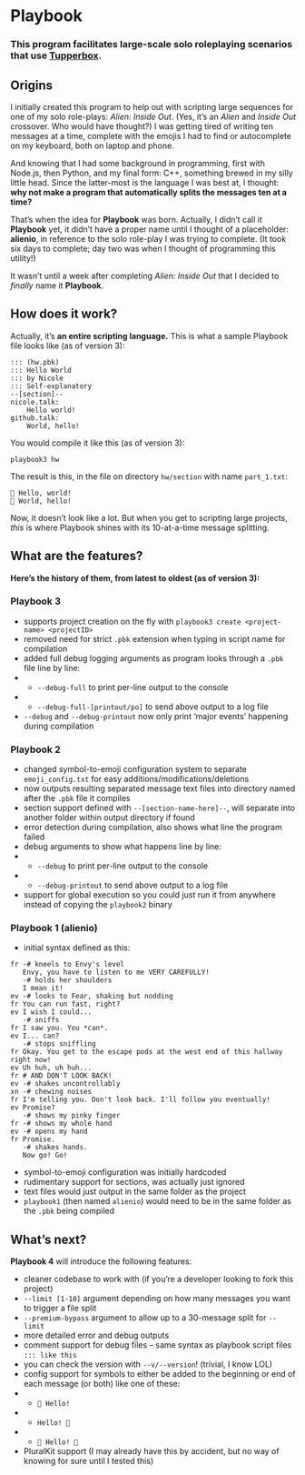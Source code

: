 # Playbook
### This program facilitates large-scale solo roleplaying scenarios that use [Tupperbox](https://tupperbox.app).
## Origins
I initially created this program to help out with scripting large sequences for one of my solo role-plays: *Alien: Inside Out*. (Yes, it’s an *Alien* and *Inside Out* crossover. Who would have thought?) I was getting tired of writing ten messages at a time, complete with the emojis I had to find or autocomplete on my keyboard, both on laptop and phone.

And knowing that I had some background in programming, first with Node.js, then Python, and my final form: C++, something brewed in my silly little head. Since the latter-most is the language I was best at, I thought: **why not make a program that automatically splits the messages ten at a time?**

That’s when the idea for **Playbook** was born. Actually, I didn’t call it **Playbook** yet, it didn’t have a proper name until I thought of a placeholder: **alienio**, in reference to the solo role-play I was trying to complete. (It took six days to complete; day two was when I thought of programming this utility!)

It wasn’t until a week after completing *Alien: Inside Out* that I decided to *finally* name it **Playbook**.

## How does it work?
Actually, it’s **an entire scripting language.** This is what a sample Playbook file looks like (as of version 3):
```
::: (hw.pbk)
::: Hello World
::: by Nicole
::: Self-explanatory
--[section]--
nicole.talk:
    Hello world!
github.talk:
    World, hello!
```
You would compile it like this (as of version 3):
```
playbook3 hw
```
The result is this, in the file on directory `hw/section` with name `part_1.txt`:
```
👩 Hello, world!
🤖 World, hello!
```
Now, it doesn’t look like a lot. But when you get to scripting large projects, *this* is where Playbook shines with its 10-at-a-time message splitting.

## What are the features?
**Here’s the history of them, from latest to oldest (as of version 3):**
### Playbook 3
- supports project creation on the fly with `playbook3 create <project-name> <projectID>`
- removed need for strict `.pbk` extension when typing in script name for compilation
- added full debug logging arguments as program looks through a `.pbk` file line by line:
- - `--debug-full` to print per-line output to the console
- - `--debug-full-[printout/po]` to send above output to a log file
- `--debug` and `--debug-printout` now only print ‘major events’ happening during compilation

### Playbook 2
- changed symbol-to-emoji configuration system to separate `emoji_config.txt` for easy additions/modifications/deletions
- now outputs resulting separated message text files into directory named after the `.pbk` file it compiles
- section support defined with `--[section-name-here]--`, will separate into another folder within output directory if found
- error detection during compilation, also shows what line the program failed
- debug arguments to show what happens line by line:
- - `--debug` to print per-line output to the console
- - `--debug-printout` to send above output to a log file
- support for global execution so you could just run it from anywhere instead of copying the `playbook2` binary

### Playbook 1 (alienio)
- initial syntax defined as this:
```=== envy escape BEGIN ===
fr -# kneels to Envy's level
   Envy, you have to listen to me VERY CAREFULLY!
   -# holds her shoulders
   I mean it!
ev -# looks to Fear, shaking but nodding
fr You can run fast, right?
ev I wish I could...
   -# sniffs
fr I saw you. You *can*.
ev I... can?
   -# stops sniffling
fr Okay. You get to the escape pods at the west end of this hallway right now!
ev Uh huh, uh huh...
fr # AND DON'T LOOK BACK!
ev -# shakes uncontrollably
xn -# chewing noises
fr I'm telling you. Don't look back. I'll follow you eventually!
ev Promise?
   -# shows my pinky finger
fr -# shows my whole hand
ev -# opens my hand
fr Promise.
   -# shakes hands.
   Now go! Go!
```
- symbol-to-emoji configuration was initially hardcoded
- rudimentary support for sections, was actually just ignored
- text files would just output in the same folder as the project
- `playbook1` (then named `alienio`) would need to be in the same folder as the `.pbk` being compiled

## What’s next?
**Playbook 4** will introduce the following features:
- cleaner codebase to work with (if you’re a developer looking to fork this project)
- `--limit [1-10]` argument depending on how many messages you want to trigger a file split
- `--premium-bypass` argument to allow up to a 30-message split for `--limit`
- more detailed error and debug outputs
- comment support for debug files – same syntax as playbook script files `::: like this`
- you can check the version with `--v/--version`! (trivial, I know LOL)
- config support for symbols to either be added to the beginning or end of each message (or both) like one of these:
- - `👋 Hello!`
- - `Hello! 👋`
- - `👋 Hello! 👋`
- PluralKit support (I may already have this by accident, but no way of knowing for sure until I tested this)

